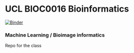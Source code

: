 # UCL BIOC0016 Bioinformatics


[![Binder](https://mybinder.org/badge_logo.svg)](https://mybinder.org/v2/gh/quantumjot/BIOC0016-MachineLearning/master)



### Machine Learning / Bioimage informatics

Repo for the class
